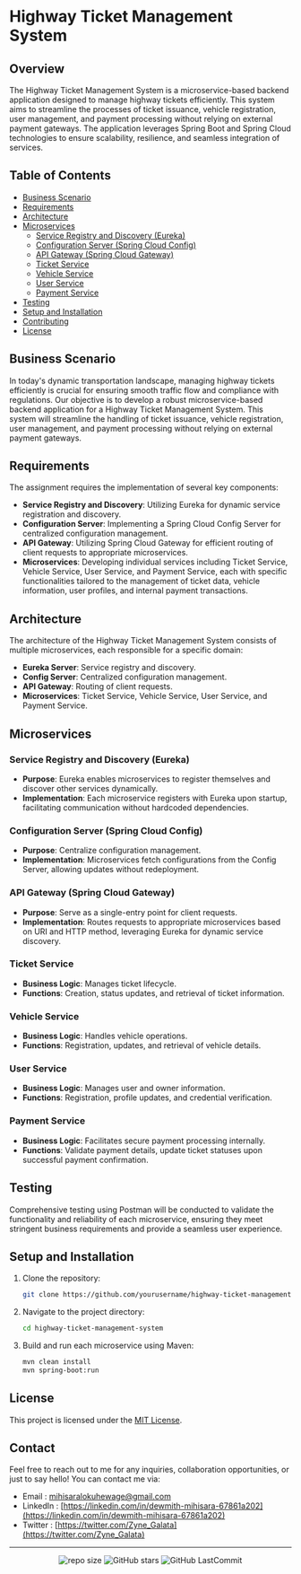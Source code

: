 # Highway Ticket Management System

## Overview

The Highway Ticket Management System is a microservice-based backend application designed to manage highway tickets efficiently. This system aims to streamline the processes of ticket issuance, vehicle registration, user management, and payment processing without relying on external payment gateways. The application leverages Spring Boot and Spring Cloud technologies to ensure scalability, resilience, and seamless integration of services.

## Table of Contents

- [Business Scenario](#business-scenario)
- [Requirements](#requirements)
- [Architecture](#architecture)
- [Microservices](#microservices)
  - [Service Registry and Discovery (Eureka)](#service-registry-and-discovery-eureka)
  - [Configuration Server (Spring Cloud Config)](#configuration-server-spring-cloud-config)
  - [API Gateway (Spring Cloud Gateway)](#api-gateway-spring-cloud-gateway)
  - [Ticket Service](#ticket-service)
  - [Vehicle Service](#vehicle-service)
  - [User Service](#user-service)
  - [Payment Service](#payment-service)
- [Testing](#testing)
- [Setup and Installation](#setup-and-installation)
- [Contributing](#contributing)
- [License](#license)

## Business Scenario

In today's dynamic transportation landscape, managing highway tickets efficiently is crucial for ensuring smooth traffic flow and compliance with regulations. Our objective is to develop a robust microservice-based backend application for a Highway Ticket Management System. This system will streamline the handling of ticket issuance, vehicle registration, user management, and payment processing without relying on external payment gateways.

## Requirements

The assignment requires the implementation of several key components:

- **Service Registry and Discovery**: Utilizing Eureka for dynamic service registration and discovery.
- **Configuration Server**: Implementing a Spring Cloud Config Server for centralized configuration management.
- **API Gateway**: Utilizing Spring Cloud Gateway for efficient routing of client requests to appropriate microservices.
- **Microservices**: Developing individual services including Ticket Service, Vehicle Service, User Service, and Payment Service, each with specific functionalities tailored to the management of ticket data, vehicle information, user profiles, and internal payment transactions.

## Architecture

The architecture of the Highway Ticket Management System consists of multiple microservices, each responsible for a specific domain:

- **Eureka Server**: Service registry and discovery.
- **Config Server**: Centralized configuration management.
- **API Gateway**: Routing of client requests.
- **Microservices**: Ticket Service, Vehicle Service, User Service, and Payment Service.

## Microservices

### Service Registry and Discovery (Eureka)

- **Purpose**: Eureka enables microservices to register themselves and discover other services dynamically.
- **Implementation**: Each microservice registers with Eureka upon startup, facilitating communication without hardcoded dependencies.

### Configuration Server (Spring Cloud Config)

- **Purpose**: Centralize configuration management.
- **Implementation**: Microservices fetch configurations from the Config Server, allowing updates without redeployment.

### API Gateway (Spring Cloud Gateway)

- **Purpose**: Serve as a single-entry point for client requests.
- **Implementation**: Routes requests to appropriate microservices based on URI and HTTP method, leveraging Eureka for dynamic service discovery.

### Ticket Service

- **Business Logic**: Manages ticket lifecycle.
- **Functions**: Creation, status updates, and retrieval of ticket information.

### Vehicle Service

- **Business Logic**: Handles vehicle operations.
- **Functions**: Registration, updates, and retrieval of vehicle details.

### User Service

- **Business Logic**: Manages user and owner information.
- **Functions**: Registration, profile updates, and credential verification.

### Payment Service

- **Business Logic**: Facilitates secure payment processing internally.
- **Functions**: Validate payment details, update ticket statuses upon successful payment confirmation.

## Testing

Comprehensive testing using Postman will be conducted to validate the functionality and reliability of each microservice, ensuring they meet stringent business requirements and provide a seamless user experience.

## Setup and Installation

1. Clone the repository:
   ```sh
   git clone https://github.com/yourusername/highway-ticket-management-system.git
   ```
2. Navigate to the project directory:
   ```sh
   cd highway-ticket-management-system
   ```
3. Build and run each microservice using Maven:
   ```sh
   mvn clean install
   mvn spring-boot:run
   ```

## License

This project is licensed under the [MIT License](LICENSE).

## Contact

Feel free to reach out to me for any inquiries, collaboration opportunities, or just to say hello! You can contact me via:

* Email : mihisaralokuhewage@gmail.com
* LinkedIn : [https://linkedin.com/in/dewmith-mihisara-67861a202](https://linkedin.com/in/dewmith-mihisara-67861a202)
* Twitter : [https://twitter.com/Zyne_Galata](https://twitter.com/Zyne_Galata)

***
</h5>
<div align="center">
  
![repo size](https://img.shields.io/github/repo-size/DewmithMihisara/highway-management-system?label=Repo%20Size&style=for-the-badge&labelColor=black&color=20bf6b)
![GitHub stars](https://img.shields.io/github/stars/DewmithMihisara/highway-management-system?&labelColor=black&color=f7b731&style=for-the-badge)
![GitHub LastCommit](https://img.shields.io/github/last-commit/DewmithMihisara/highway-management-system?logo=github&labelColor=black&color=d1d8e0&style=for-the-badge)

</div>


